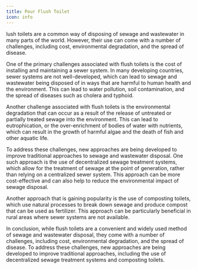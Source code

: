 ```yaml
---
title: Pour Flush Toilet
icon: info
---
```


lush toilets are a common way of disposing of sewage and wastewater in many parts of the world. However, their use can come with a number of challenges, including cost, environmental degradation, and the spread of disease.

One of the primary challenges associated with flush toilets is the cost of installing and maintaining a sewer system. In many developing countries, sewer systems are not well-developed, which can lead to sewage and wastewater being disposed of in ways that are harmful to human health and the environment. This can lead to water pollution, soil contamination, and the spread of diseases such as cholera and typhoid.

Another challenge associated with flush toilets is the environmental degradation that can occur as a result of the release of untreated or partially treated sewage into the environment. This can lead to eutrophication, or the over-enrichment of bodies of water with nutrients, which can result in the growth of harmful algae and the death of fish and other aquatic life.

To address these challenges, new approaches are being developed to improve traditional approaches to sewage and wastewater disposal. One such approach is the use of decentralized sewage treatment systems, which allow for the treatment of sewage at the point of generation, rather than relying on a centralized sewer system. This approach can be more cost-effective and can also help to reduce the environmental impact of sewage disposal.

Another approach that is gaining popularity is the use of composting toilets, which use natural processes to break down sewage and produce compost that can be used as fertilizer. This approach can be particularly beneficial in rural areas where sewer systems are not available.

In conclusion, while flush toilets are a convenient and widely used method of sewage and wastewater disposal, they come with a number of challenges, including cost, environmental degradation, and the spread of disease. To address these challenges, new approaches are being developed to improve traditional approaches, including the use of decentralized sewage treatment systems and composting toilets.